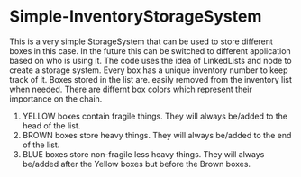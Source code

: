 # Simple-InventoryStorageSystem

This is a very simple StorageSystem that can be used to store different boxes in this case. In the future this can be switched to different application based on who is using it. The code uses the idea of LinkedLists and node to create a storage system. Every box has a unique inventory number to keep track of it. Boxes stored in the list are. easily removed from the inventory list when needed.
There are differnt box colors which represent their importance on the chain.
  1) YELLOW boxes contain fragile things. They will always be/added to the head of the list. 
  2) BROWN boxes store heavy things. They will always be/added to the end of the list.
  3) BLUE boxes store non-fragile less heavy things. They will always be/added after the Yellow boxes but before the Brown boxes.
